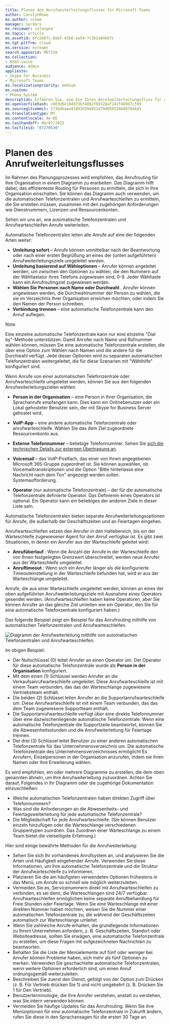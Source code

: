 ```yaml
---
title: Planen des Anrufweiterleitungsflusses für Microsoft Teams
author: CarolynRowe
ms.author: crowe
manager: serdars
ms.reviewer: colongma
ms.topic: article
ms.assetid: 6fc2687c-0abf-43b8-aa54-7c3b2a84b67c
ms.tgt.pltfrm: cloud
ms.service: msteams
search.appverid: MET150
ms.collection:
- M365-voice
audience: Admin
appliesto:
- Skype for Business
- Microsoft Teams
ms.localizationpriority: medium
ms.custom:
- Phone System
description: Erfahren Sie, wie Sie Ihren Anrufweiterleitungsfluss für automatische Telefonzentralen und Anrufwarteschleifen in Microsoft Teams planen.
ms.openlocfilehash: c883d6e104d73bf4082f69128af141f489d7cf89
ms.sourcegitcommit: 173bdbaea41893d39a951d79d050526b897044d5
ms.translationtype: MT
ms.contentlocale: de-DE
ms.lasthandoff: 08/07/2022
ms.locfileid: "67270530"
---
```

# <a name="plan-your-call-routing-flow"></a>Planen des Anrufweiterleitungsflusses

Im Rahmen des Planungsprozesses wird empfohlen, das Anrufrouting für Ihre Organisation in einem Diagramm zu erarbeiten. Das Diagramm hilft dabei, das effizienteste Routing für Personen zu ermitteln, die sich in Ihre Organisation einschalten. Sie können das Diagramm auch verwenden, um die automatischen Telefonzentralen und Anrufwarteschleifen zu ermitteln, die Sie erstellen müssen, zusammen mit den zugehörigen Anforderungen wie Dienstnummern, Lizenzen und Ressourcenkonten.

Sehen wir uns an, wie automatische Telefonzentralen und Anrufwarteschleifen Anrufe weiterleiten.

Automatische Telefonzentralen leiten alle Anrufe auf eine der folgenden Arten weiter:

- **Umleitung sofort** – Anrufe können unmittelbar nach der Beantwortung oder nach einer ersten Begrüßung an eines der (unten aufgeführten) Anrufweiterleitungsziele umgeleitet werden.
- **Umleitung basierend auf Wähloptionen** – Anrufer können angeleitet werden, um zwischen den Optionen zu wählen, die den Nummern auf der Wähltastatur ihres Telefons zugewiesen sind, 0-9. Jeder Wähltaste kann ein Anrufroutingziel zugewiesen werden.
- **Wählen Sie Personen nach Name oder Durchwahl** . Anrufer können angewiesen werden, die Durchwahlnummer der Person zu wählen, die sie im Verzeichnis Ihrer Organisation erreichen möchten, oder indem Sie den Namen der Person schreiben.
- **Verbindung trennen** – eine automatische Telefonzentrale kann den Anruf auflegen.

> [!NOTE]
> Eine einzelne automatische Telefonzentrale kann nur eine einzelne "Dial by"-Methode unterstützen.  Damit Anrufer nach Name und Rufnummer wählen können, müssen Sie eine automatische Telefonzentrale erstellen, die über eine Option zum Wählen nach Namen und die andere für die Durchwahl verfügt.  Jede dieser Optionen wird zu separaten automatischen Telefonzentralen weitergeleitet, die für diese Szenarien mit "Wählhilfe" konfiguriert sind.

Wenn Anrufe von einer automatischen Telefonzentrale oder Anrufwarteschleife umgeleitet werden, können Sie aus den folgenden Anrufweiterleitungszielen wählen:

- **Person in der Organisation** – eine Person in Ihrer Organisation, die Sprachanrufe empfangen kann. Dies kann ein Onlinebenutzer oder ein Lokal gehosteter Benutzer sein, der mit Skype for Business Server gehostet wird.
- **VoIP-App** – eine andere automatische Telefonzentrale oder anrufwarteschleife. Wählen Sie das dem Ziel zugeordnete Ressourcenkonto aus.
- **Externe Telefonnummer** – beliebige Telefonnummer. Sehen Sie [sich die technischen Details zur externen Übertragung an](create-a-phone-system-auto-attendant.md?tabs=additional-resources).

- **Voicemail** – das VoIP-Postfach, das einer von Ihnen angegebenen Microsoft 365-Gruppe zugeordnet ist. Sie können auswählen, ob Voicemailtranskriptionen und die Option "Bitte hinterlasse eine Nachricht nach dem Ton" angezeigt werden sollen. Systemaufforderung.
- **Operator** (nur automatische Telefonzentrale) – der für die automatische Telefonzentrale definierte Operator. Das Definieren eines Operators ist optional. Ein Operator kann ein beliebiges der anderen Ziele in dieser Liste sein.

Automatische Telefonzentralen bieten separate Anrufweiterleitungsoptionen für Anrufe, die außerhalb der Geschäftszeiten und an Feiertagen eingehen.

Anrufwarteschleifen setzen den Anrufer in den Haltebereich, bis ein der Warteschleife zugewiesener Agent für den Anruf verfügbar ist. Es gibt zwei Situationen, in denen ein Anrufer aus der Warteschleife geleitet wird:

- **Anrufüberlauf** : Wenn die Anzahl der Anrufe in der Warteschleife den von Ihnen festgelegten Grenzwert überschreitet, werden neue Anrufer aus der Warteschleife umgeleitet.
- **Anruftimeout** : Wenn sich ein Anrufer länger als die konfigurierte Timeouteinstellung in der Warteschleife befunden hat, wird er aus der Warteschlange umgeleitet.

Anrufe, die aus einer Warteschleife umgeleitet werden, können an eines der oben aufgeführten Anrufweiterleitungsziele mit Ausnahme eines Operators gesendet werden. (Anrufwarteschleifen haben keine Operatoren, aber Sie können Anrufer an das gleiche Ziel umleiten wie ein Operator, den Sie für eine automatische Telefonzentrale konfiguriert haben.)

Das folgende Beispiel zeigt ein Beispiel für das Anrufrouting mithilfe von automatischen Telefonzentralen und Anrufwarteschleifen.

![Diagramm der Anrufweiterleitung mithilfe von automatischen Telefonzentralen und Anrufwarteschleifen.](media/attendant-and-queue-call-routing.png)

Im obigen Beispiel:

- Der Nullschlüssel (0) leitet Anrufer an einen Operator um. Der Operator für diese automatische Telefonzentrale wurde als **Person in der Organisation** konfiguriert.
- Mit dem einen (1) Schlüssel werden Anrufer an die Verkaufsanrufwarteschleife umgeleitet. Diese Anrufwarteschleife ist mit einem Team verbunden, das das der Warteschlange zugewiesene Vertriebsteam enthält.
- Die beiden (2) Schlüssel leiten Anrufer an die Supportanrufwarteschleife um. Diese Anrufwarteschleife ist mit einem Team verbunden, das das dem Team zugewiesene Supportteam enthält.
- Die Supportanrufwarteschleife verfügt über eine direkte Telefonnummer über eine dazwischenliegende automatische Telefonzentrale. Wenn eine automatische Telefonzentrale die Supportzeile beantwortet, können Sie die Abwesenheitsstunden und die Anrufweiterleitung für Feiertage trennen.
- Der drei (3) Schlüssel leitet Benutzer zu einer anderen automatischen Telefonzentrale für das Unternehmensverzeichnis um. Die automatische Telefonzentrale des Unternehmensverzeichnisses ermöglicht Es Anrufern, Einzelpersonen in der Organisation anzurufen, indem sie ihren Namen oder ihre Erweiterung wählen.

Es wird empfohlen, ein oder mehrere Diagramme zu erstellen, die dem oben genannten ähneln, um Ihre Anrufweiterleitung zuzuordnen. Achten Sie darauf, Folgendes in Ihr Diagramm oder die zugehörige Dokumentation einzuschließen:

- Welche automatischen Telefonzentralen haben direkten Zugriff über Telefonnummern?
- Was sind die Anforderungen an die Abwesenheits- und Feiertagsweiterleitung für jede automatische Telefonzentrale?
- Die Mitgliedschaft für jede Anrufwarteschleife. (Sie können Benutzer einzeln hinzufügen oder die Warteschlange verschiedenen Gruppentypen zuordnen. Das Zuordnen einer Warteschlange zu einem Team bietet die vielseitigste Erfahrung.)

Hier sind einige bewährte Methoden für die Anrufweiterleitung:

- Sehen Sie sich Ihr vorhandenes Anrufsystem an, und analysieren Sie die Arten und Häufigkeit eingehender Anrufe. Verwenden Sie diese Informationen, um Ihre automatische Telefonzentrale und die Struktur der Anrufwarteschleife zu informieren.
- Platzieren Sie die am häufigsten verwendeten Optionen frühestens in das Menü, um Anrufe so schnell wie möglich weiterzuleiten.
- Vermeiden Sie es, Servicenummern direkt mit Anrufwarteschleifen zu verbinden, es sei denn, die Warteschlangen sind 24/7 verfügbar. Anrufwarteschleifen ermöglichen keine separate Anrufbehandlung für Freie Stunden oder Feiertage. Wenn Sie eine Warteschlange mit einer direkten Nummer haben möchten, weisen Sie die Nummer einer automatischen Telefonzentrale zu, die während der Geschäftszeiten automatisch zur Warteschlange umleitet.
- Wenn Sie zahlreiche Anrufe erhalten, die grundlegende Informationen zu Ihrem Unternehmen anfordern, z. B. Geschäftszeiten, Standort oder Websiteadresse, sollten Sie erwägen, eine automatische Telefonzentrale zu erstellen, um diese Fragen mit aufgezeichneten Nachrichten zu beantworten.
- Behalten Sie die Liste der Menüelemente auf fünf oder weniger bei. Anrufer können Probleme haben, sich mehr als fünf Optionen zu merken. Verwenden Sie geschachtelte automatische Telefonzentralen, wenn weitere Optionen erforderlich sind, um einen Anruf ordnungsgemäß weiterzuleiten.
- Beschreiben Sie zuerst den Dienst, gefolgt von der Option zum Drücken (z. B. Für Vertrieb drücken Sie 1) und nicht umgekehrt (z. B. Drücken Sie 1 für Den Vertrieb).
- Benutzerterminologie, die Ihre Anrufer verstehen, anstatt zu verstehen, was Sie intern verwenden können.
- Vermeiden Sie häufige Updates für das Anrufrouting. Wenn Sie ihre Menüoptionen für eine automatische Telefonzentrale in Zukunft ändern, rufen Sie diese in den Sprachansagen für die ersten 30 Tage an.
